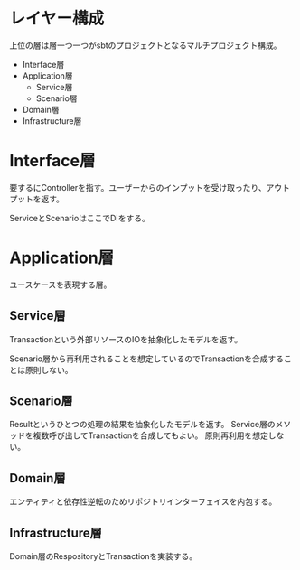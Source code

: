 # レイヤー構成
上位の層は層一つ一つがsbtのプロジェクトとなるマルチプロジェクト構成。

- Interface層
- Application層
  - Service層
  - Scenario層
- Domain層
- Infrastructure層


# Interface層
要するにControllerを指す。ユーザーからのインプットを受け取ったり、アウトプットを返す。


ServiceとScenarioはここでDIをする。

# Application層
ユースケースを表現する層。

## Service層
Transactionという外部リソースのIOを抽象化したモデルを返す。

Scenario層から再利用されることを想定しているのでTransactionを合成することは原則しない。

## Scenario層
Resultというひとつの処理の結果を抽象化したモデルを返す。
Service層のメソッドを複数呼び出してTransactionを合成してもよい。
原則再利用を想定しない。

## Domain層
エンティティと依存性逆転のためリポジトリインターフェイスを内包する。

## Infrastructure層
Domain層のRespositoryとTransactionを実装する。
